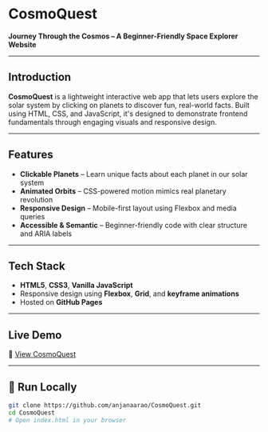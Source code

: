 # CosmoQuest  
**Journey Through the Cosmos – A Beginner-Friendly Space Explorer Website**

---

## Introduction  
**CosmoQuest** is a lightweight interactive web app that lets users explore the solar system by clicking on planets to discover fun, real-world facts. Built using HTML, CSS, and JavaScript, it's designed to demonstrate frontend fundamentals through engaging visuals and responsive design.

---

## Features  

- **Clickable Planets** – Learn unique facts about each planet in our solar system  
- **Animated Orbits** – CSS-powered motion mimics real planetary revolution  
- **Responsive Design** – Mobile-first layout using Flexbox and media queries  
- **Accessible & Semantic** – Beginner-friendly code with clear structure and ARIA labels  

---

## Tech Stack  

- **HTML5**, **CSS3**, **Vanilla JavaScript**  
- Responsive design using **Flexbox**, **Grid**, and **keyframe animations**  
- Hosted on **GitHub Pages**

---

## Live Demo  
🔗 [View CosmoQuest](https://anjanaarao.github.io/CosmoQuest/)

---

## 🚀 Run Locally

```bash
git clone https://github.com/anjanaarao/CosmoQuest.git
cd CosmoQuest
# Open index.html in your browser
